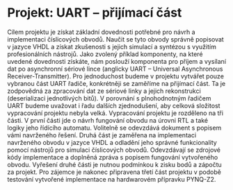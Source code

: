 # Projekt: UART – přijímací část

Cílem projektu je získat základní dovednosti potřebné pro návrh a implementaci číslicových
obvodů. Naučit se tyto obvody správně popisovat v jazyce VHDL a získat zkušenosti s jejich
simulací a syntézou s využitím profesionálních nástrojů.
Jako zvolený příklad komponenty, na které uvedené dovednosti získáte, nám poslouží
komponenta pro příjem a vysílaní dat po asynchronní sériové lince (anglicky UART –
Universal Asynchronous Receiver-Transmitter).
Pro jednoduchost budeme v projektu vytvářet pouze vybranou část UART řadiče, konkrétněji
se zaměříme na přijímací část. Ta je zodpovědná za zpracování dat ze sériové linky a jejich
rekonstrukci (deserializaci jednotlivých bitů). V porovnání s plnohodnotným řadičem UART
budeme uvažovat i řadu dalších zjednodušení, aby celková složitost vypracování projektu
nebyla velká.
Vypracování projektu je rozděleno na tři části. V první části jde o návrh fungování obvodu na
úrovni RTL a také logiky jeho řídícího automatu. Volitelně se odevzdává dokument
s popisem vámi navrženého řešení. Druhá část je zaměřena na implementaci navrženého
obvodu v jazyce VHDL a odladění jeho správné funkcionality pomocí nástrojů pro simulaci
číslicových obvodů. Odevzdávají se zdrojové kódy implementace a doplněná zpráva
s popisem fungování vytvořeného obvodu. Vyřešení druhé části je nutnou podmínkou k zisku
bodů a zápočtu za projekt. Pro zájemce je nakonec připravena třetí část projektu v podobě
testování vytvořené implementace na hardwarovém přípravku PYNQ-Z2. 
